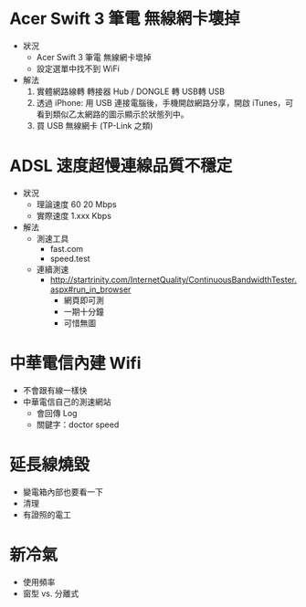 # Acer Swift 3 筆電 無線網卡壞掉
- 狀況
    - Acer Swift 3 筆電 無線網卡壞掉
    - 設定選單中找不到 WiFi
- 解法
    1. 實體網路線轉 轉接器 Hub / DONGLE 轉 USB轉 USB
    2. 透過 iPhone: 用 USB 連接電腦後，手機開啟網路分享，開啟 iTunes，可看到類似乙太網路的圖示顯示於狀態列中。
    3. 買 USB 無線網卡 (TP-Link 之類)

# ADSL 速度超慢連線品質不穩定
- 狀況
    - 理論速度 60 20 Mbps
    - 實際速度 1.xxx Kbps
- 解法
    - 測速工具
        - fast.com
        - speed.test
    - 連續測速
        - http://startrinity.com/InternetQuality/ContinuousBandwidthTester.aspx#run_in_browser
            - 網頁即可測
            - 一期十分鐘
            - 可惜無圖

# 中華電信內建 Wifi

- 不會跟有線一樣快
- 中華電信自己的測速網站
    - 會回傳 Log
    - 關鍵字：doctor speed

# 延長線燒毀

- 變電箱內部也要看一下
- 清理
- 有證照的電工

# 新冷氣

- 使用頻率
- 窗型 vs. 分離式